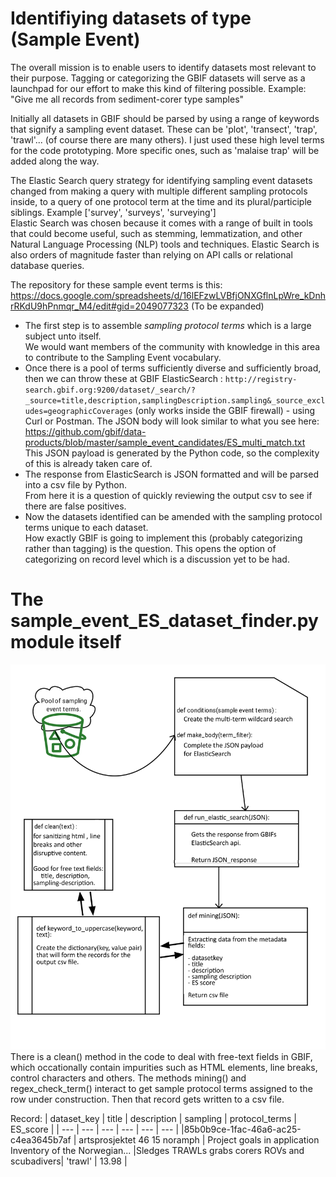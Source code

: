 # Identifiying datasets of type (Sample Event)

The overall mission is to enable users to identify datasets most relevant to their purpose. Tagging or categorizing the GBIF datasets will serve as a launchpad for our effort to make this kind of filtering possible. Example: "Give me all records from sediment-corer type samples"  

Initially all datasets in GBIF should be parsed by using a range of keywords that signify a sampling event dataset.
These can be 'plot', 'transect', 'trap', 'trawl'... (of course there are many others). I just used these high level terms for the code prototyping. More specific ones, such as 'malaise trap' will be added along the way.

The Elastic Search query strategy for identifying sampling event datasets changed from making a query with multiple different sampling protocols inside, to a query of one protocol term at the time and its plural/participle siblings.
Example ['survey', 'surveys', 'surveying']  
Elastic Search was chosen because it comes with a range of built in tools that could become useful, such as stemming, lemmatization, and other Natural Language Processing (NLP) tools and techniques. Elastic Search is also orders of magnitude faster than relying on API calls or relational database queries.

The repository for these sample event terms is this:
https://docs.google.com/spreadsheets/d/16lEFzwLVBfjONXGflnLpWre_kDnhrRKdU9hPnmqr_M4/edit#gid=2049077323
(To be expanded)


 * The first step is to assemble *sampling protocol terms* which is a large subject unto itself.<br/>We would want members of the community with knowledge in this area to contribute to the Sampling Event vocabulary.
 * Once there is a pool of terms sufficiently diverse and sufficiently broad, then we can throw these at GBIF ElasticSearch : `http://registry-search.gbif.org:9200/dataset/_search/?_source=title,description,samplingDescription.sampling&_source_excludes=geographicCoverages` (only works inside the GBIF firewall) - using Curl or Postman. The JSON body will look similar to what you see here: https://github.com/gbif/data-products/blob/master/sample_event_candidates/ES_multi_match.txt <br/>This JSON payload is generated by the Python code, so the complexity of this is already taken care of.
 * The response from ElasticSearch is JSON formatted and will be parsed into a csv file by Python.<br/>From here it is a question of quickly reviewing the output csv to see if there are false positives.
 * Now the datasets identified can be amended with the sampling protocol terms unique to each dataset.<br/>How exactly GBIF is going to implement this (probably categorizing rather than tagging) is the question. This opens the option of categorizing on record level which is a discussion yet to be had.




# The sample_event_ES_dataset_finder.py module itself

![alt text](https://github.com/gbif/data-products/blob/master/sample_event_candidates/Se_code_function_chart_medium.png)
There is a clean() method in the code to deal with free-text fields in GBIF, which occationally contain impurities such as HTML elements, line breaks, control characters and others.
The methods mining() and regex_check_term() interact to get sample protocol terms assigned to the row under construction. Then that record gets written to a csv file. 

Record:
| dataset_key | title | description | sampling | protocol_terms | ES_score |
| --- | --- | --- | --- | --- | --- |
|85b0b9ce-1fac-46a6-ac25-c4ea3645b7af  | artsprosjektet 46 15 noramph | Project goals in application Inventory of the Norwegian... |Sledges  TRAWLs  grabs  corers  ROVs and scubadivers| 'trawl' | 13.98 |

